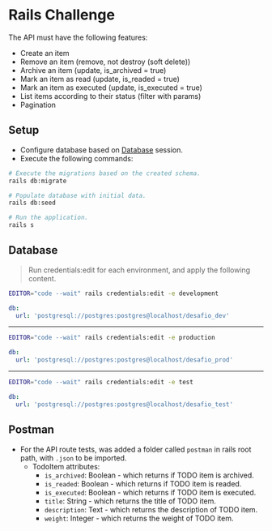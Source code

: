 # Rails Challenge

The API must have the following features:

- Create an item
- Remove an item (remove, not destroy (soft delete))
- Archive an item (update, is_archived = true)
- Mark an item as read (update, is_readed = true)
- Mark an item as executed (update, is_executed = true)
- List items according to their status (filter with params)
- Pagination

## Setup

- Configure database based on [Database](#database) session.
- Execute the following commands:

```sh
# Execute the migrations based on the created schema.
rails db:migrate

# Populate database with initial data.
rails db:seed

# Run the application.
rails s
```

## Database

> Run credentials:edit for each environment, and apply the following content.

```sh
EDITOR="code --wait" rails credentials:edit -e development
```

```yaml
db:
  url: 'postgresql://postgres:postgres@localhost/desafio_dev'
```

---

```sh
EDITOR="code --wait" rails credentials:edit -e production
```

```yaml
db:
  url: 'postgresql://postgres:postgres@localhost/desafio_prod'
```

---

```sh
EDITOR="code --wait" rails credentials:edit -e test
```

```yaml
db:
  url: 'postgresql://postgres:postgres@localhost/desafio_test'
```

## Postman
- For the API route tests, was added a folder called `postman` in rails root path, with `.json` to be imported.
  - TodoItem attributes:
    - `is_archived`: Boolean - which returns if TODO item is archived.
    - `is_readed`: Boolean - which returns if TODO item is readed.
    - `is_executed`: Boolean - which returns if TODO item is executed.
    - `title`: String - which returns the title of TODO item.
    - `description`: Text - which returns the description of TODO item.
    - `weight`: Integer - which returns the weight of TODO item.
